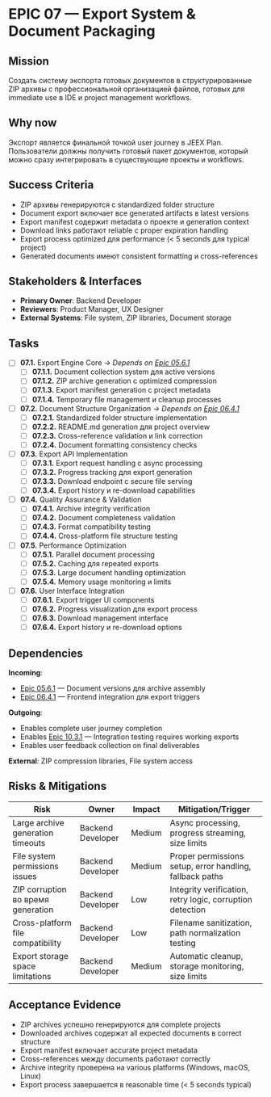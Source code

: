 # EPIC 07 — Export System & Document Packaging

## Mission

Создать систему экспорта готовых документов в структурированные ZIP архивы с профессиональной организацией файлов, готовых для immediate use в IDE и project management workflows.

## Why now

Экспорт является финальной точкой user journey в JEEX Plan. Пользователи должны получить готовый пакет документов, который можно сразу интегрировать в существующие проекты и workflows.

## Success Criteria

- ZIP архивы генерируются с standardized folder structure
- Document export включает все generated artifacts в latest versions
- Export manifest содержит metadata о проекте и generation context
- Download links работают reliable с proper expiration handling
- Export process optimized для performance (< 5 seconds для typical project)
- Generated documents имеют consistent formatting и cross-references

## Stakeholders & Interfaces

- **Primary Owner**: Backend Developer
- **Reviewers**: Product Manager, UX Designer
- **External Systems**: File system, ZIP libraries, Document storage

## Tasks

- [ ] **07.1.** Export Engine Core *→ Depends on [Epic 05.6.1](05-document-generation.md#056)*
  - [ ] **07.1.1.** Document collection system для active versions
  - [ ] **07.1.2.** ZIP archive generation с optimized compression
  - [ ] **07.1.3.** Export manifest generation с project metadata
  - [ ] **07.1.4.** Temporary file management и cleanup processes

- [ ] **07.2.** Document Structure Organization *→ Depends on [Epic 06.4.1](06-frontend-implementation.md#064)*
  - [ ] **07.2.1.** Standardized folder structure implementation
  - [ ] **07.2.2.** README.md generation для project overview
  - [ ] **07.2.3.** Cross-reference validation и link correction
  - [ ] **07.2.4.** Document formatting consistency checks

- [ ] **07.3.** Export API Implementation
  - [ ] **07.3.1.** Export request handling с async processing
  - [ ] **07.3.2.** Progress tracking для export generation
  - [ ] **07.3.3.** Download endpoint с secure file serving
  - [ ] **07.3.4.** Export history и re-download capabilities

- [ ] **07.4.** Quality Assurance & Validation
  - [ ] **07.4.1.** Archive integrity verification
  - [ ] **07.4.2.** Document completeness validation
  - [ ] **07.4.3.** Format compatibility testing
  - [ ] **07.4.4.** Cross-platform file structure testing

- [ ] **07.5.** Performance Optimization
  - [ ] **07.5.1.** Parallel document processing
  - [ ] **07.5.2.** Caching для repeated exports
  - [ ] **07.5.3.** Large document handling optimization
  - [ ] **07.5.4.** Memory usage monitoring и limits

- [ ] **07.6.** User Interface Integration
  - [ ] **07.6.1.** Export trigger UI components
  - [ ] **07.6.2.** Progress visualization для export process
  - [ ] **07.6.3.** Download management interface
  - [ ] **07.6.4.** Export history и re-download options

## Dependencies

**Incoming**:
- [Epic 05.6.1](05-document-generation.md#056) — Document versions для archive assembly
- [Epic 06.4.1](06-frontend-implementation.md#064) — Frontend integration для export triggers

**Outgoing**:
- Enables complete user journey completion
- Enables [Epic 10.3.1](10-testing.md#103) — Integration testing requires working exports
- Enables user feedback collection on final deliverables

**External**: ZIP compression libraries, File system access

## Risks & Mitigations

| Risk | Owner | Impact | Mitigation/Trigger |
|------|-------|--------|-------------------|
| Large archive generation timeouts | Backend Developer | Medium | Async processing, progress streaming, size limits |
| File system permissions issues | Backend Developer | Medium | Proper permissions setup, error handling, fallback paths |
| ZIP corruption во время generation | Backend Developer | Low | Integrity verification, retry logic, corruption detection |
| Cross-platform file compatibility | Backend Developer | Low | Filename sanitization, path normalization testing |
| Export storage space limitations | Backend Developer | Medium | Automatic cleanup, storage monitoring, size limits |

## Acceptance Evidence

- ZIP archives успешно генерируются для complete projects
- Downloaded archives содержат all expected documents в correct structure
- Export manifest включает accurate project metadata
- Cross-references между documents работают correctly
- Archive integrity проверена на various platforms (Windows, macOS, Linux)
- Export process завершается в reasonable time (< 5 seconds typical)